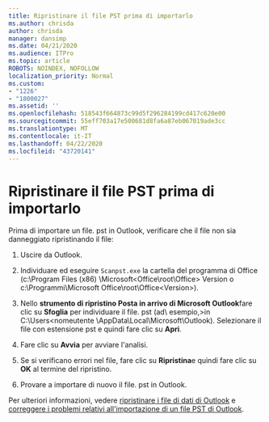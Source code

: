 ```yaml
---
title: Ripristinare il file PST prima di importarlo
ms.author: chrisda
author: chrisda
manager: dansimp
ms.date: 04/21/2020
ms.audience: ITPro
ms.topic: article
ROBOTS: NOINDEX, NOFOLLOW
localization_priority: Normal
ms.custom:
- "1226"
- "1800027"
ms.assetid: ''
ms.openlocfilehash: 518543f664873c99d5f296284199cd417c620e00
ms.sourcegitcommit: 55eff703a17e500681d8fa6a87eb067019ade3cc
ms.translationtype: MT
ms.contentlocale: it-IT
ms.lasthandoff: 04/22/2020
ms.locfileid: "43720141"
---
```

# <a name="repair-pst-file-before-importing"></a>Ripristinare il file PST prima di importarlo

Prima di importare un file. pst in Outlook, verificare che il file non sia danneggiato ripristinando il file:

1. Uscire da Outlook.

2. Individuare ed eseguire `Scanpst.exe` la cartella del programma di Office (c:\Program Files (x86) \Microsoft\<Office\root\Office\> Version o c:\Programmi\Microsoft Office\root\Office\<Version\>).

3. Nello **strumento di ripristino Posta in arrivo di Microsoft Outlook**fare clic su **Sfoglia** per individuare il file. pst (ad\\ esempio,\>in C:\Users<nomeutente \AppData\Local\Microsoft\Outlook). Selezionare il file con estensione pst e quindi fare clic su **Apri**.

4. Fare clic su **Avvia** per avviare l'analisi.

5. Se si verificano errori nel file, fare clic su **Ripristina**e quindi fare clic su **OK** al termine del ripristino.

6. Provare a importare di nuovo il file. pst in Outlook.

Per ulteriori informazioni, vedere [ripristinare i file di dati di Outlook](https://support.office.com/article/25663bc3-11ec-4412-86c4-60458afc5253) e [correggere i problemi relativi all'importazione di un file PST di Outlook](https://support.office.com/article/2d2e50dc-5c36-4ab2-ab50-f1be733b3d6e).
